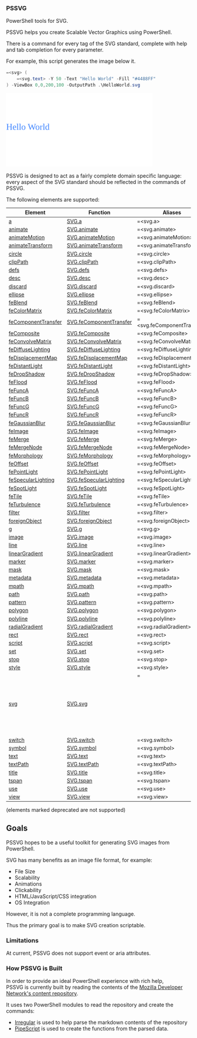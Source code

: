 ### PSSVG

PowerShell tools for SVG.

PSSVG helps you create Scalable Vector Graphics using PowerShell.


There is a command for every tag of the SVG standard, complete with help and tab completion for every parameter.


For example, this script generates the image below it.

~~~PowerShell
=<svg> (
    =<svg.text> -Y 50 -Text "Hello World" -Fill "#4488FF"
) -ViewBox 0,0,200,100 -OutputPath .\HelloWorld.svg
~~~
![HelloWorld](HelloWorld.svg)

PSSVG is designed to act as a fairly complete domain specific language:  every aspect of the SVG standard should be reflected in the commands of PSSVG.

The following elements are supported:


|Element                                               |Function                                              |Aliases                   |
|------------------------------------------------------|------------------------------------------------------|--------------------------|
|[a](SVG.a.md)                                    |[SVG.a](SVG.a.ps1)                                    |=<svg.a>                  |
|[animate](SVG.animate.md)                        |[SVG.animate](SVG.animate.ps1)                        |=<svg.animate>            |
|[animateMotion](SVG.animateMotion.md)            |[SVG.animateMotion](SVG.animateMotion.ps1)            |=<svg.animateMotion>      |
|[animateTransform](SVG.animateTransform.md)      |[SVG.animateTransform](SVG.animateTransform.ps1)      |=<svg.animateTransform>   |
|[circle](SVG.circle.md)                          |[SVG.circle](SVG.circle.ps1)                          |=<svg.circle>             |
|[clipPath](SVG.clipPath.md)                      |[SVG.clipPath](SVG.clipPath.ps1)                      |=<svg.clipPath>           |
|[defs](SVG.defs.md)                              |[SVG.defs](SVG.defs.ps1)                              |=<svg.defs>               |
|[desc](SVG.desc.md)                              |[SVG.desc](SVG.desc.ps1)                              |=<svg.desc>               |
|[discard](SVG.discard.md)                        |[SVG.discard](SVG.discard.ps1)                        |=<svg.discard>            |
|[ellipse](SVG.ellipse.md)                        |[SVG.ellipse](SVG.ellipse.ps1)                        |=<svg.ellipse>            |
|[feBlend](SVG.feBlend.md)                        |[SVG.feBlend](SVG.feBlend.ps1)                        |=<svg.feBlend>            |
|[feColorMatrix](SVG.feColorMatrix.md)            |[SVG.feColorMatrix](SVG.feColorMatrix.ps1)            |=<svg.feColorMatrix>      |
|[feComponentTransfer](SVG.feComponentTransfer.md)|[SVG.feComponentTransfer](SVG.feComponentTransfer.ps1)|=<svg.feComponentTransfer>|
|[feComposite](SVG.feComposite.md)                |[SVG.feComposite](SVG.feComposite.ps1)                |=<svg.feComposite>        |
|[feConvolveMatrix](SVG.feConvolveMatrix.md)      |[SVG.feConvolveMatrix](SVG.feConvolveMatrix.ps1)      |=<svg.feConvolveMatrix>   |
|[feDiffuseLighting](SVG.feDiffuseLighting.md)    |[SVG.feDiffuseLighting](SVG.feDiffuseLighting.ps1)    |=<svg.feDiffuseLighting>  |
|[feDisplacementMap](SVG.feDisplacementMap.md)    |[SVG.feDisplacementMap](SVG.feDisplacementMap.ps1)    |=<svg.feDisplacementMap>  |
|[feDistantLight](SVG.feDistantLight.md)          |[SVG.feDistantLight](SVG.feDistantLight.ps1)          |=<svg.feDistantLight>     |
|[feDropShadow](SVG.feDropShadow.md)              |[SVG.feDropShadow](SVG.feDropShadow.ps1)              |=<svg.feDropShadow>       |
|[feFlood](SVG.feFlood.md)                        |[SVG.feFlood](SVG.feFlood.ps1)                        |=<svg.feFlood>            |
|[feFuncA](SVG.feFuncA.md)                        |[SVG.feFuncA](SVG.feFuncA.ps1)                        |=<svg.feFuncA>            |
|[feFuncB](SVG.feFuncB.md)                        |[SVG.feFuncB](SVG.feFuncB.ps1)                        |=<svg.feFuncB>            |
|[feFuncG](SVG.feFuncG.md)                        |[SVG.feFuncG](SVG.feFuncG.ps1)                        |=<svg.feFuncG>            |
|[feFuncR](SVG.feFuncR.md)                        |[SVG.feFuncR](SVG.feFuncR.ps1)                        |=<svg.feFuncR>            |
|[feGaussianBlur](SVG.feGaussianBlur.md)          |[SVG.feGaussianBlur](SVG.feGaussianBlur.ps1)          |=<svg.feGaussianBlur>     |
|[feImage](SVG.feImage.md)                        |[SVG.feImage](SVG.feImage.ps1)                        |=<svg.feImage>            |
|[feMerge](SVG.feMerge.md)                        |[SVG.feMerge](SVG.feMerge.ps1)                        |=<svg.feMerge>            |
|[feMergeNode](SVG.feMergeNode.md)                |[SVG.feMergeNode](SVG.feMergeNode.ps1)                |=<svg.feMergeNode>        |
|[feMorphology](SVG.feMorphology.md)              |[SVG.feMorphology](SVG.feMorphology.ps1)              |=<svg.feMorphology>       |
|[feOffset](SVG.feOffset.md)                      |[SVG.feOffset](SVG.feOffset.ps1)                      |=<svg.feOffset>           |
|[fePointLight](SVG.fePointLight.md)              |[SVG.fePointLight](SVG.fePointLight.ps1)              |=<svg.fePointLight>       |
|[feSpecularLighting](SVG.feSpecularLighting.md)  |[SVG.feSpecularLighting](SVG.feSpecularLighting.ps1)  |=<svg.feSpecularLighting> |
|[feSpotLight](SVG.feSpotLight.md)                |[SVG.feSpotLight](SVG.feSpotLight.ps1)                |=<svg.feSpotLight>        |
|[feTile](SVG.feTile.md)                          |[SVG.feTile](SVG.feTile.ps1)                          |=<svg.feTile>             |
|[feTurbulence](SVG.feTurbulence.md)              |[SVG.feTurbulence](SVG.feTurbulence.ps1)              |=<svg.feTurbulence>       |
|[filter](SVG.filter.md)                          |[SVG.filter](SVG.filter.ps1)                          |=<svg.filter>             |
|[foreignObject](SVG.foreignObject.md)            |[SVG.foreignObject](SVG.foreignObject.ps1)            |=<svg.foreignObject>      |
|[g](SVG.g.md)                                    |[SVG.g](SVG.g.ps1)                                    |=<svg.g>                  |
|[image](SVG.image.md)                            |[SVG.image](SVG.image.ps1)                            |=<svg.image>              |
|[line](SVG.line.md)                              |[SVG.line](SVG.line.ps1)                              |=<svg.line>               |
|[linearGradient](SVG.linearGradient.md)          |[SVG.linearGradient](SVG.linearGradient.ps1)          |=<svg.linearGradient>     |
|[marker](SVG.marker.md)                          |[SVG.marker](SVG.marker.ps1)                          |=<svg.marker>             |
|[mask](SVG.mask.md)                              |[SVG.mask](SVG.mask.ps1)                              |=<svg.mask>               |
|[metadata](SVG.metadata.md)                      |[SVG.metadata](SVG.metadata.ps1)                      |=<svg.metadata>           |
|[mpath](SVG.mpath.md)                            |[SVG.mpath](SVG.mpath.ps1)                            |=<svg.mpath>              |
|[path](SVG.path.md)                              |[SVG.path](SVG.path.ps1)                              |=<svg.path>               |
|[pattern](SVG.pattern.md)                        |[SVG.pattern](SVG.pattern.ps1)                        |=<svg.pattern>            |
|[polygon](SVG.polygon.md)                        |[SVG.polygon](SVG.polygon.ps1)                        |=<svg.polygon>            |
|[polyline](SVG.polyline.md)                      |[SVG.polyline](SVG.polyline.ps1)                      |=<svg.polyline>           |
|[radialGradient](SVG.radialGradient.md)          |[SVG.radialGradient](SVG.radialGradient.ps1)          |=<svg.radialGradient>     |
|[rect](SVG.rect.md)                              |[SVG.rect](SVG.rect.ps1)                              |=<svg.rect>               |
|[script](SVG.script.md)                          |[SVG.script](SVG.script.ps1)                          |=<svg.script>             |
|[set](SVG.set.md)                                |[SVG.set](SVG.set.ps1)                                |=<svg.set>                |
|[stop](SVG.stop.md)                              |[SVG.stop](SVG.stop.ps1)                              |=<svg.stop>               |
|[style](SVG.style.md)                            |[SVG.style](SVG.style.ps1)                            |=<svg.style>              |
|[svg](SVG.svg.md)                                |[SVG.svg](SVG.svg.ps1)                                |=<svg> svg                |
|[switch](SVG.switch.md)                          |[SVG.switch](SVG.switch.ps1)                          |=<svg.switch>             |
|[symbol](SVG.symbol.md)                          |[SVG.symbol](SVG.symbol.ps1)                          |=<svg.symbol>             |
|[text](SVG.text.md)                              |[SVG.text](SVG.text.ps1)                              |=<svg.text>               |
|[textPath](SVG.textPath.md)                      |[SVG.textPath](SVG.textPath.ps1)                      |=<svg.textPath>           |
|[title](SVG.title.md)                            |[SVG.title](SVG.title.ps1)                            |=<svg.title>              |
|[tspan](SVG.tspan.md)                            |[SVG.tspan](SVG.tspan.ps1)                            |=<svg.tspan>              |
|[use](SVG.use.md)                                |[SVG.use](SVG.use.ps1)                                |=<svg.use>                |
|[view](SVG.view.md)                              |[SVG.view](SVG.view.ps1)                              |=<svg.view>               |



(elements marked deprecated are not supported)

## Goals

PSSVG hopes to be a useful toolkit for generating SVG images from PowerShell.

SVG has many benefits as an image file format, for example:
* File Size
* Scalability
* Animations
* Clickability
* HTML/JavaScript/CSS integration
* OS Integration

However, it is not a complete programming language.

Thus the primary goal is to make SVG creation scriptable.

### Limitations 

At current, PSSVG does not support event or aria attributes.

### How PSSVG is Built

In order to provide an ideal PowerShell experience with rich help,  
PSSVG is currently built by reading the contents of the [Mozilla Developer Network's content repository](https://github.com/mdn/content).

It uses two PowerShell modules to read the repository and create the commands:

* [Irregular](https://github.com/StartAutomating/Irregular) is used to help parse the markdown contents of the repository
* [PipeScript](https://github.com/StartAutomating/PipeScript) is used to create the functions from the parsed data.





